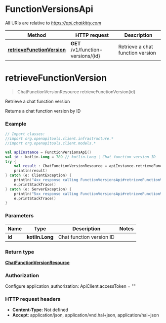 # FunctionVersionsApi

All URIs are relative to *https://api.chatkitty.com*

Method | HTTP request | Description
------------- | ------------- | -------------
[**retrieveFunctionVersion**](FunctionVersionsApi.md#retrieveFunctionVersion) | **GET** /v1/function-versions/{id} | Retrieve a chat function version


<a id="retrieveFunctionVersion"></a>
# **retrieveFunctionVersion**
> ChatFunctionVersionResource retrieveFunctionVersion(id)

Retrieve a chat function version

Returns a chat function version by ID

### Example
```kotlin
// Import classes:
//import org.openapitools.client.infrastructure.*
//import org.openapitools.client.models.*

val apiInstance = FunctionVersionsApi()
val id : kotlin.Long = 789 // kotlin.Long | Chat function version ID
try {
    val result : ChatFunctionVersionResource = apiInstance.retrieveFunctionVersion(id)
    println(result)
} catch (e: ClientException) {
    println("4xx response calling FunctionVersionsApi#retrieveFunctionVersion")
    e.printStackTrace()
} catch (e: ServerException) {
    println("5xx response calling FunctionVersionsApi#retrieveFunctionVersion")
    e.printStackTrace()
}
```

### Parameters

Name | Type | Description  | Notes
------------- | ------------- | ------------- | -------------
 **id** | **kotlin.Long**| Chat function version ID |

### Return type

[**ChatFunctionVersionResource**](ChatFunctionVersionResource.md)

### Authorization


Configure application_authorization:
    ApiClient.accessToken = ""

### HTTP request headers

 - **Content-Type**: Not defined
 - **Accept**: application/json, application/vnd.hal+json, application/hal+json

